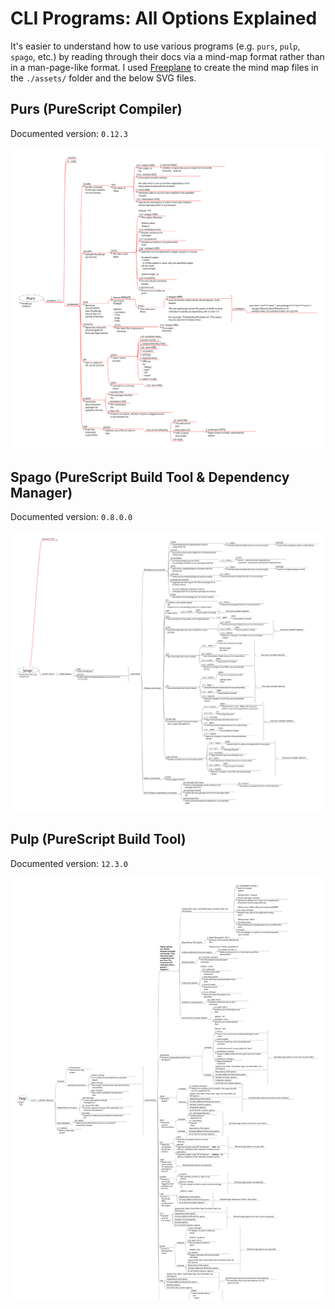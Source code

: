 # CLI Programs: All Options Explained

It's easier to understand how to use various programs (e.g. `purs`, `pulp`, `spago`, etc.) by reading through their docs via a mind-map format rather than in a man-page-like format. I used [Freeplane](https://www.freeplane.org/) to create the mind map files in the `./assets/` folder and the below SVG files.

## Purs (PureScript Compiler)

Documented version: `0.12.3`

![CLI Options: Purs (svg)](./assets/CLI-Options--Purs.svg)

## Spago (PureScript Build Tool & Dependency Manager)

Documented version: `0.8.0.0`

![CLI Options: Spago (svg)](./assets/CLI-Options--Spago.svg)

## Pulp (PureScript Build Tool)

Documented version: `12.3.0`

![CLI Options: Pulp (svg)](./assets/CLI-Options--Pulp.svg)
